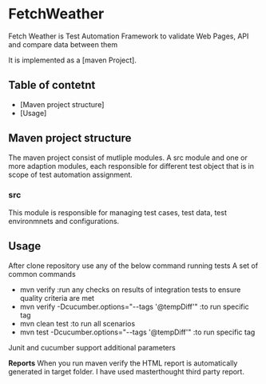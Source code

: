 # FetchWeather

Fetch Weather is Test Automation Framework to validate Web Pages, API and compare data between them

It is implemented as a [maven Project].

## Table of contetnt

* [Maven project structure]
* [Usage]

## Maven project structure

The maven project consist of mutliple modules. A src module and one or more adaption modules, each responsible for different test object that is in scope of test automation assignment.

### src
This module is responsible for managing test cases, test data, test environmnets and configurations.

## Usage
After clone repository use any of the below command running tests
A set of common commands
 * mvn verify   :run any checks on results of integration tests to ensure quality criteria are met
 * mvn verify -Dcucumber.options="--tags '@tempDiff'"	:to run specific tag 
 * mvn clean test   :to run all scenarios
 * mvn test -Dcucumber.options="--tags '@tempDiff'"    :to run specific tag 
 
 Junit and cucumber support additional parameters

**Reports**
When you run maven verify the HTML report is automatically generated in target folder. I have used masterthought third party report.
